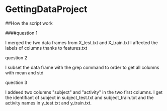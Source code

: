 # GettingDataProject

##How the script work

####question 1

I merged the two data frames from X_test.txt and X_train.txt
I affected the labels of columns thanks to features.txt

question 2

I subset the data frame with the grep command to order to get all columns with mean and std

question 3

I addeed two columns "subject" and "activity" in the two first columns. I get the identifiant of subject in subject_test.txt and subject_train.txt and the activity names in y_test.txt and y_train.txt. 
